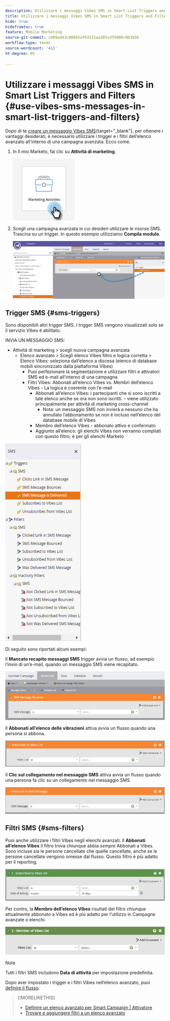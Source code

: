 ```yaml
---
description: Utilizzare i messaggi Vibes SMS in Smart List Triggers and Filters - Marketo Docs - Documentazione del prodotto
title: Utilizzare i messaggi Vibes SMS in Smart List Triggers and Filters
hide: true
hidefromtoc: true
feature: Mobile Marketing
source-git-commit: cd09ad43c08855af63131aa385c4fd406c963926
workflow-type: tm+mt
source-wordcount: '411'
ht-degree: 0%

---
```


# Utilizzare i messaggi Vibes SMS in Smart List Triggers and Filters {#use-vibes-sms-messages-in-smart-list-triggers-and-filters}

Dopo di te [creare un messaggio Vibes SMS](/help/marketo/product-docs/mobile-marketing/vibes-sms-messages/create-a-vibes-sms-message.md){target="_blank"}, per ottenere i vantaggi desiderati, è necessario utilizzare i trigger e i filtri dell’elenco avanzato all’interno di una campagna avanzata. Ecco come.

1. In Il mio Marketo, fai clic su **Attività di marketing**.

   ![](assets/use-vibes-sms-messages-in-smart-list-triggers-and-filters-1.png)

1. Scegli una campagna avanzata in cui desideri utilizzare le risorse SMS. Trascina su un trigger. In questo esempio utilizziamo **Compila modulo**.

   ![](assets/fills-out-form-pull-over.jpg)

## Trigger SMS {#sms-triggers}

Sono disponibili altri trigger SMS. I trigger SMS vengono visualizzati solo se il servizio Vibes è abilitato.

INVIA UN MESSAGGIO SMS:

* Attività di marketing > scegli nuova campagna avanzata
   * Elenco avanzato > Scegli elenco Vibes filtro e logica corretta > Elenco Vibes: seleziona dall’elenco a discesa (elenco di database mobili sincronizzato dalla piattaforma Vibes)
      * Puoi perfezionare la segmentazione e utilizzare filtri e attivatori SMS ed e-mail all’interno di una campagna
      * Filtri Vibes: Abbonati all’elenco Vibes vs. Membri dell’elenco Vibes - La logica è coerente con l’e-mail
         * Abbonati all’elenco Vibes: i partecipanti che si sono iscritti a tale elenco anche se ora non sono iscritti.  - viene utilizzato principalmente per attività di marketing cross-channel
            * Nota: un messaggio SMS non invierà a nessuno che ha annullato l’abbonamento se non è incluso nell’elenco del database mobile di Vibes
         * Membro dell’elenco Vibes - abbonato attivo e confermato
         * Aggiunto all’elenco: gli elenchi Vibes non verranno compilati con questo filtro; è per gli elenchi Marketo

![](assets/new-sms-search2.png)

Di seguito sono riportati alcuni esempi:

Il **Mancato recapito messaggi SMS** trigger avvia un flusso, ad esempio l’invio di un’e-mail, quando un messaggio SMS viene recapitato.

![](assets/sms-message-bounces-real.jpg)

Il **Abbonati all’elenco delle vibrazioni** attiva avvia un flusso quando una persona si abbona.

![](assets/subscribes-to-vibes-list-real.jpg)

Il **Clic sul collegamento nel messaggio SMS** attiva avvia un flusso quando una persona fa clic su un collegamento nel messaggio SMS.

![](assets/clicks-link-in-sms-message.jpg)

## Filtri SMS {#sms-filters}

Puoi anche utilizzare i filtri Vibes negli elenchi avanzati. Il **Abbonati all’elenco Vibes** il filtro trova chiunque abbia *sempre* Abbonati a Vibes. Sono incluse sia le persone cancellate che quelle cancellate, anche se le persone cancellate vengono omesse dal flusso. Questo filtro è più adatto per il reporting.

![](assets/subscribed-to-vibes-list-filter-real.jpg)

Per contro, la **Membro dell’elenco Vibes** risultati del filtro _chiunque_ attualmente abbonato a Vibes ed è più adatto per l’utilizzo in Campagne avanzate o elenchi.

![](assets/image001.png)

>[!NOTE]
>
>Tutti i filtri SMS includono **Data di attività** per impostazione predefinita.

Dopo aver impostato i trigger e i filtri Vibes nell’elenco avanzato, puoi [definire il flusso](/help/marketo/product-docs/mobile-marketing/vibes-sms-messages/add-a-flow-step-for-sms.md).

>[!MORELIKETHIS]
>
>* [Definire un elenco avanzato per Smart Campaign | Attivatore](/help/marketo/product-docs/core-marketo-concepts/smart-campaigns/creating-a-smart-campaign/define-smart-list-for-smart-campaign-trigger.md)
>* [Trovare e aggiungere filtri a un elenco avanzato](/help/marketo/product-docs/core-marketo-concepts/smart-lists-and-static-lists/creating-a-smart-list/find-and-add-filters-to-a-smart-list.md)
